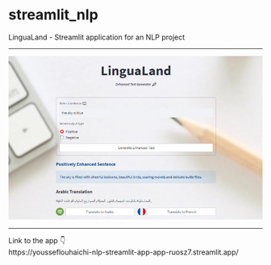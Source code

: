 # streamlit_nlp
LinguaLand - Streamlit application for an NLP project
<hr>

<p align="center">
  <img src="images/app_demo.PNG" alt="App Demo">
</p>

<hr>
Link to the app  
👇
<br>
https://yousseflouhaichi-nlp-streamlit-app-app-ruosz7.streamlit.app/
